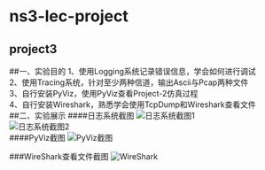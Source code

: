 ns3-lec-project
========
project3
-----------
##一、实验目的
1、使用Logging系统记录错误信息，学会如何进行调试  
2、使用Tracing系统，针对至少两种信道，输出Ascii与Pcap两种文件  
3、自行安装PyViz，使用PyViz查看Project-2仿真过程  
4、自行安装Wireshark，熟悉学会使用TcpDump和Wireshark查看文件  
##二、实验展示
####日志系统截图
![日志系统截图1](http://ww4.sinaimg.cn/mw690/ea098a20gw1f59v2uw67sj20k40ar7at.jpg "日志系统截图1")  
![日志系统截图2](http://ww1.sinaimg.cn/mw690/ea098a20gw1f59v2zra53j20k505mq68.jpg "日志系统截图2")  
####PyViz截图
![PyViz截图](http://ww2.sinaimg.cn/mw690/ea098a20gw1f59v2v2wwwj20wk0f7gtt.jpg "PyViz截图")  

###WireShark查看文件截图
![WireShark](http://ww1.sinaimg.cn/mw690/ea098a20gw1f59v64oe6oj20p20f9ahp.jpg "WireShark")  


